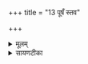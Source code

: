 +++
title = "13 पूषँ स्तव"

+++
<details><summary>मूलम्</summary>

पूष॒ँ॒ स्तव॑ व्र॒ते व॒यम् ।  
न रि॑ष्येम क॒दाच॒न ।  
स्तो॒तार॑स्त इ॒ह स्म॑सि ।  


</details>

<details><summary>सायणटीका</summary>

14चतुर्दशीमाह - हे पूषन्! तव व्रते त्वदीये कर्मणि कदाचन न रिष्येम मा विनश्येम ॥ इह कर्मणि ते तव स्तोतारः स्मसि भवामः ॥॥


</details>

